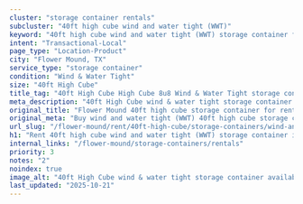```yaml
---
cluster: "storage container rentals"
subcluster: "40ft high cube wind and water tight (WWT)"
keyword: "40ft high cube wind and water tight (WWT) storage container for rent Flower Mound, TX"
intent: "Transactional-Local"
page_type: "Location-Product"
city: "Flower Mound, TX"
service_type: "storage container"
condition: "Wind & Water Tight"
size: "40ft High Cube"
title_tag: "40ft High Cube High Cube 8u8 Wind & Water Tight storage container Sales in Flower Mound | LC Container"
meta_description: "40ft High Cube wind & water tight storage container sales in Flower Mound. High cube containers with extra height. Fast delivery, competitive pricing. Serving storage containers area. Quote ID: PCR. Call (214) 524-4168 for your free quote today."
original_title: "Flower Mound 40ft high cube storage container for rent | LC"
original_meta: "Buy wind and water tight (WWT) 40ft high cube storage container rent with local delivery in Flower Mound, TX. LC Container — local Since 2003. Request a fast quote today."
url_slug: "/flower-mound/rent/40ft-high-cube/storage-containers/wind-and-water-tight-wwt"
h1: "Rent 40ft high cube wind and water tight (WWT) storage container in Flower Mound"
internal_links: "/flower-mound/storage-containers/rentals"
priority: 3
notes: "2"
noindex: true
image_alt: "40ft High Cube wind & water tight storage container available for delivery in Flower Mound"
last_updated: "2025-10-21"
---
```


<!-- TODO: Add unique city/inventory copy, images, and internal links here. -->
